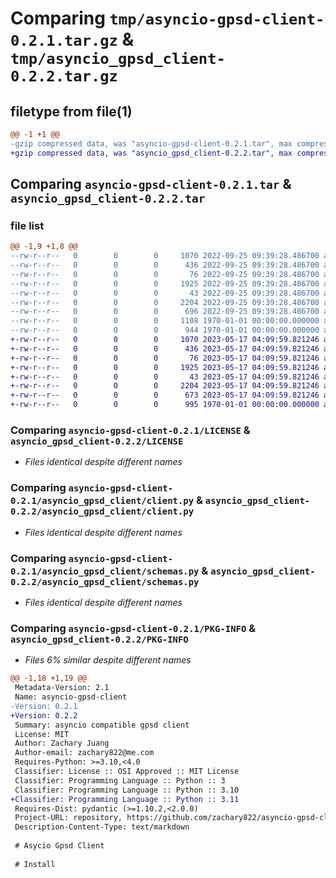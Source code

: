 # Comparing `tmp/asyncio-gpsd-client-0.2.1.tar.gz` & `tmp/asyncio_gpsd_client-0.2.2.tar.gz`

## filetype from file(1)

```diff
@@ -1 +1 @@
-gzip compressed data, was "asyncio-gpsd-client-0.2.1.tar", max compression
+gzip compressed data, was "asyncio_gpsd_client-0.2.2.tar", max compression
```

## Comparing `asyncio-gpsd-client-0.2.1.tar` & `asyncio_gpsd_client-0.2.2.tar`

### file list

```diff
@@ -1,9 +1,8 @@
--rw-r--r--   0        0        0     1070 2022-09-25 09:39:28.486700 asyncio-gpsd-client-0.2.1/LICENSE
--rw-r--r--   0        0        0      436 2022-09-25 09:39:28.486700 asyncio-gpsd-client-0.2.1/README.md
--rw-r--r--   0        0        0       76 2022-09-25 09:39:28.486700 asyncio-gpsd-client-0.2.1/asyncio_gpsd_client/__init__.py
--rw-r--r--   0        0        0     1925 2022-09-25 09:39:28.486700 asyncio-gpsd-client-0.2.1/asyncio_gpsd_client/client.py
--rw-r--r--   0        0        0       43 2022-09-25 09:39:28.486700 asyncio-gpsd-client-0.2.1/asyncio_gpsd_client/exceptions.py
--rw-r--r--   0        0        0     2204 2022-09-25 09:39:28.486700 asyncio-gpsd-client-0.2.1/asyncio_gpsd_client/schemas.py
--rw-r--r--   0        0        0      696 2022-09-25 09:39:28.486700 asyncio-gpsd-client-0.2.1/pyproject.toml
--rw-r--r--   0        0        0     1108 1970-01-01 00:00:00.000000 asyncio-gpsd-client-0.2.1/setup.py
--rw-r--r--   0        0        0      944 1970-01-01 00:00:00.000000 asyncio-gpsd-client-0.2.1/PKG-INFO
+-rw-r--r--   0        0        0     1070 2023-05-17 04:09:59.821246 asyncio_gpsd_client-0.2.2/LICENSE
+-rw-r--r--   0        0        0      436 2023-05-17 04:09:59.821246 asyncio_gpsd_client-0.2.2/README.md
+-rw-r--r--   0        0        0       76 2023-05-17 04:09:59.821246 asyncio_gpsd_client-0.2.2/asyncio_gpsd_client/__init__.py
+-rw-r--r--   0        0        0     1925 2023-05-17 04:09:59.821246 asyncio_gpsd_client-0.2.2/asyncio_gpsd_client/client.py
+-rw-r--r--   0        0        0       43 2023-05-17 04:09:59.821246 asyncio_gpsd_client-0.2.2/asyncio_gpsd_client/exceptions.py
+-rw-r--r--   0        0        0     2204 2023-05-17 04:09:59.821246 asyncio_gpsd_client-0.2.2/asyncio_gpsd_client/schemas.py
+-rw-r--r--   0        0        0      673 2023-05-17 04:09:59.821246 asyncio_gpsd_client-0.2.2/pyproject.toml
+-rw-r--r--   0        0        0      995 1970-01-01 00:00:00.000000 asyncio_gpsd_client-0.2.2/PKG-INFO
```

### Comparing `asyncio-gpsd-client-0.2.1/LICENSE` & `asyncio_gpsd_client-0.2.2/LICENSE`

 * *Files identical despite different names*

### Comparing `asyncio-gpsd-client-0.2.1/asyncio_gpsd_client/client.py` & `asyncio_gpsd_client-0.2.2/asyncio_gpsd_client/client.py`

 * *Files identical despite different names*

### Comparing `asyncio-gpsd-client-0.2.1/asyncio_gpsd_client/schemas.py` & `asyncio_gpsd_client-0.2.2/asyncio_gpsd_client/schemas.py`

 * *Files identical despite different names*

### Comparing `asyncio-gpsd-client-0.2.1/PKG-INFO` & `asyncio_gpsd_client-0.2.2/PKG-INFO`

 * *Files 6% similar despite different names*

```diff
@@ -1,18 +1,19 @@
 Metadata-Version: 2.1
 Name: asyncio-gpsd-client
-Version: 0.2.1
+Version: 0.2.2
 Summary: asyncio compatible gpsd client
 License: MIT
 Author: Zachary Juang
 Author-email: zachary822@me.com
 Requires-Python: >=3.10,<4.0
 Classifier: License :: OSI Approved :: MIT License
 Classifier: Programming Language :: Python :: 3
 Classifier: Programming Language :: Python :: 3.10
+Classifier: Programming Language :: Python :: 3.11
 Requires-Dist: pydantic (>=1.10.2,<2.0.0)
 Project-URL: repository, https://github.com/zachary822/asyncio-gpsd-client
 Description-Content-Type: text/markdown
 
 # Asycio Gpsd Client
 
 # Install
```

